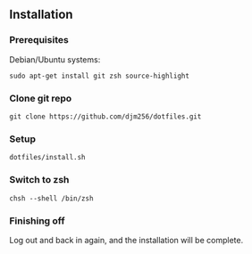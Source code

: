 ## Installation

### Prerequisites

Debian/Ubuntu systems:

```
sudo apt-get install git zsh source-highlight
```

### Clone git repo

```
git clone https://github.com/djm256/dotfiles.git
```

### Setup

```
dotfiles/install.sh
```

### Switch to zsh

```
chsh --shell /bin/zsh
```

### Finishing off

Log out and back in again, and the installation will be complete.

